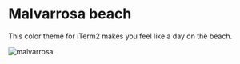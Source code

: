 # Malvarrosa beach

This color theme for iTerm2 makes you feel like a day on the beach.

![malvarrosa](https://user-images.githubusercontent.com/2631209/175963947-123b5092-9d58-4d4c-8397-dba1ccfddf03.jpeg)

